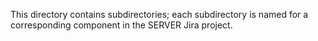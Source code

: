 This directory contains subdirectories; each subdirectory is named for a corresponding component in the SERVER Jira project.
